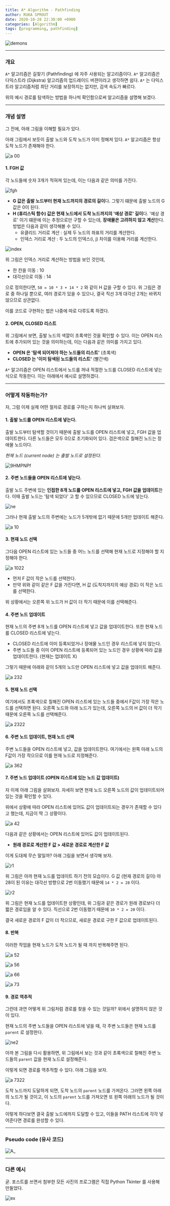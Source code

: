 ```yaml
---
title: A* Algorithm - Pathfinding
author: RUKA SPROUT
date: 2020-10-28 22:30:00 +0900
categories: [Algorithm]
tags: [programming, pathfinding]
---
```


![demons](https://i.imgur.com/7FG19y6.gif)


---


### 개요
`A*` 알고리즘은 길찾기 (Pathfinding) 에 자주 사용되는 알고리즘이다. `A*` 알고리즘은 다익스트라 (Dijkstra) 알고리즘의 업드레이드 버젼이라고 생각하면 쉽다. `A*` 는 다익스트라 알고리즘처럼 최단 거리를 보장하지는 없지만, 검색 속도가 빠르다.

위의 예시 경로를 탐색하는 방법을 하나씩 확인함으로써 알고리즘을 설명해 보겠다.


---


### 개념 설명

그 전에, 아래 그림을 이해할 필요가 있다.

아래 그림에서 보듯이 출발 노드와 도착 노드가 이미 정해져 있다. `A*` 알고리즘은 항상 도착 노드가 존재해야 한다.

![a 00](https://i.imgur.com/EklAnDO.png)

#### 1. FGH 값

각 노드들에 숫자 3개가 적혀져 있는데, 이는 다음과 같은 의미를 가진다.

![fgh](https://i.imgur.com/qpTyg6h.png)

- **G 값은 출발 노드부터 현재 노드까지의 경로의 길이**다. 그렇기 떄문에 출발 노드의 G 값은 0이 된다.
- **H (휴리스틱 함수) 값은 현재 노드에서 도착 노드까지의 '예상 경로' 길이**다. '예상 경로' 이기 떄문에 이는 추정으로만 구할 수 있는데, **장애물은 고려하지 않고 계산**한다. 방법은 다음과 같이 생각해볼 수 있다.
    - 유클리드 거리로 계산 : 실제 두 노드의 좌표의 거리를 계산한다.
    - 인덱스 거리로 계산 : 두 노드의 인덱스(i, j) 차이를 이용해 거리를 계산한다.

![index](https://i.imgur.com/KncXuvD.png)

위 그림은 인덱스 거리로 계산하는 방법을 보인 것인데,

- 한 칸을 이동 : 10
- 대각선으로 이동 : 14

으로 정의한다면, `58 = 10 * 3 + 14 * 2` 와 같이 H 값을 구할 수 있다. 위 그림은 경로 중 하나일 뿐으로, 여러 경로가 있을 수 있으나, 결국 직선 3개 대각선 2개는 바뀌지 않으므로 상관없다.

이를 코드로 구현하는 법은 나중에 따로 다루도록 하겠다.

#### 2. OPEN, CLOSED 리스트

위 그림에서 보면, 출발 노드의 색깔이 초록색인 것을 확인할 수 있다. 이는 OPEN 리스트에 추가되어 있는 것을 의미하는데, 이는 다음과 같은 의미를 가지고 있다.

- **OPEN 은 '탐색 되어져야 하는 노드들의 리스트'** (초록색)
- **CLOSED 는 '이미 탐색된 노드들의 리스트'** (빨간색)

`A*` 알고리즘은 OPEN 리스트에서 노드를 꺼내 적절한 노드를 CLOSED 리스트에 넣는 식으로 작동한다. 이는 아래에서 예시로 설명하겠다.


---


### 어떻게 작동하는가?

자, 그럼 이제 실제 어떤 절차로 경로를 구하는지 하나씩 살펴보자.

#### **1. 출발 노드를 OPEN 리스트에 넣는다.**

출발 노드부터 탐색할 것이기 때문에 출발 노드를 OPEN 리스트에 넣고, FGH 값을 업데이트한다. 다른 노드들은 모두 0으로 초기화되어 있다. 검은색으로 칠해진 노드는 장애물 노드이다.

*현재 노드 (current node) 는 출발 노드로 설정된다.*

![9HMPNPf](https://i.imgur.com/jUKpC3Q.png)

#### **2. 주변 노드들을 OPEN 리스트에 넣는다.**

출발 노드 주변에 있는 **인접한 8개 노드를 OPEN 리스트에 넣고, FGH 값을 업데이트**한다. 이때 출발 노드는 '탐색 되었다' 고 할 수 있으므로 CLOSED 노드에 넣는다.

![ne](https://i.imgur.com/xUqeYSf.png)

그러나 현재 출발 노드의 주변에는 노드가 5개밖에 없기 때문에 5개만 업데이트 해준다.

![a 10](https://i.imgur.com/HZxl27y.png)

#### **3. 현재 노드 선택**

그다음 OPEN 리스트에 있는 노드들 중 어느 노드를 선택해 현재 노드로 지정해야 할 지 정해야 한다.

![a 1022](https://i.imgur.com/6E4tm2D.png)

- 먼저 F 값이 작은 노드를 선택한다.
- 만약 위와 같이 같은 F 값을 가진다면, H 값 (도착지까지의 예상 경로) 이 작은 노드를 선택한다.

위 상황에서는 오른쪽 위 노드가 H 값이 더 작기 때문에 이를 선택해준다.

#### **4. 주변 노드 업데이트**

현재 노드의 주변 8개 노드를 OPEN 리스트에 넣고 값을 업데이트한다. 또한 현재 노드를 CLOSED 리스트에 넣는다.

- CLOSED 리스트에 이미 등록되었거나 장애물 노드인 경우 리스트에 넣지 않는다.
- 주변 노드들 중 이미 OPEN 리스트에 등록되어 있는 노드인 경우 상황에 따라 값을 업데이트한다. (현재는 업데이트 X)

그렇기 때문에 아래와 같이 5개의 노드만 OPEN 리스트에 넣고 값을 업데이트 해준다.

![a 232](https://i.imgur.com/XKlXAjU.png)

#### **5. 현재 노드 선택**

여기에서도 초록색으로 칠해진 OPEN 리스트에 있는 노드들 중에서 F값이 가장 작은 노드를 선택하면 된다. 오른쪽 노드와 아래 노드가 있는데, 오른쪽 노드의 H 값이 더 작기 때문에 오른쪽 노드를 선택해준다.

![a 2322](https://i.imgur.com/GNGjk6W.png)

#### **6. 주변 노드 업데이트, 현재 노드 선택**

주변 노드들을 OPEN 리스트에 넣고, 값을 업데이트한다. 여기에서는 왼쪽 아래 노드의 F값이 가장 작으므로 이를 현재 노드로 지정해준다.

![a 362](https://i.imgur.com/0UCJBdd.png)

#### **7. 주변 노드 업데이트 (OPEN 리스트에 있는 노드 값 업데이트)**

자 이제 아래 그림을 살펴보자. 자세히 보면 현재 노드 오른쪽 노드의 값이 업데이트되어 있는 것을 확인할 수 있다.

위에서 상황에 따라 OPEN 리스트에 있어도 값이 업데이트되는 경우가 존재할 수 있다고 했는데, 지금이 딱 그 상황이다.

![a 42](https://i.imgur.com/Iidr99s.png)

다음과 같은 상황에서는 OPEN 리스트에 있어도 값이 업데이트된다.

- **원래 경로로 계산한 F 값 > 새로운 경로로 계산한 F 값**

이게 도대체 무슨 말일까? 아래 그림을 보면서 생각해 보자.

![r1](https://i.imgur.com/8tsjWQu.png)

위 그림은 아까 현재 노드를 업데이트 하기 전의 모습이다. G 값 (현재 경로의 길이) 아 28이 된 이유는 대각선 방향으로 2번 이동했기 때문에 `14 * 2 = 28` 이다.

![r2](https://i.imgur.com/Fz0i1oN.png)

위 그림은 현재 노드를 업데이트한 상황인데, 위 그림과 같은 경로가 원래 경로보다 더 짧은 경로임을 알 수 있다. 직선으로 2번 이동했기 때문에 `10 * 2 = 20` 이다.

결국 새로운 경로의 F 값이 더 작으므로, 새로운 경로로 구한 F 값으로 업데이트된다.

#### **8. 반복**

이러한 작업을 현재 노드가 도착 노드가 될 때 까지 반복해주면 된다.

![a 52](https://i.imgur.com/IRK4Yib.png)

![a 56](https://i.imgur.com/uRQDGGn.png)

![a 66](https://i.imgur.com/9qH1TM7.png)

![a 73](https://i.imgur.com/iuNZ8nl.png)

#### **9. 경로 역추적**

그런데 과연 어떻게 위 그림처럼 경로를 찾을 수 있는 것일까? 위에서 설명하지 않은 것이 있다.

현재 노드의 주변 노드들을 OPEN 리스트에 넣을 때, 각 주변 노드들은 현재 노드를 `parent` 로 설정한다.

![ne2](https://i.imgur.com/XecC5iD.png)

아까 본 그림을 다시 활용하면, 위 그림에서 보는 것과 같이 초록색으로 칠해진 주변 노드들의 `parent` 값을 현재 노드로 설정해준다.

이렇게 되면 경로를 역추적할 수 있다. 아래 그림을 보자.

![a 7322](https://i.imgur.com/hfZXLLp.png)

도착 노드까지 도달하게 되면, 도착 노드의 `parent` 노드를 가져온다. 그러면 왼쪽 아래의 노드가 될 것이고, 이 노드의 `parent` 노드를 가져오면 또 왼쪽 아래의 노드가 될 것이다.

이렇게 하다보면 결국 출발 노드에까지 도달할 수 있고, 이들을 PATH 리스트에 각각 넣어준다면 경로를 완성할 수 있다.


---


### Pseudo code (유사 코드)

![A_](https://i.imgur.com/xVyCH6m.png)

---

### 다른 예시

굳. 포스트를 쓰면서 첨부한 모든 사진의 프로그램은 직접 Python Tkinter 를 사용해 만들었다.

![ex](https://i.imgur.com/LXXsJwb.png)
